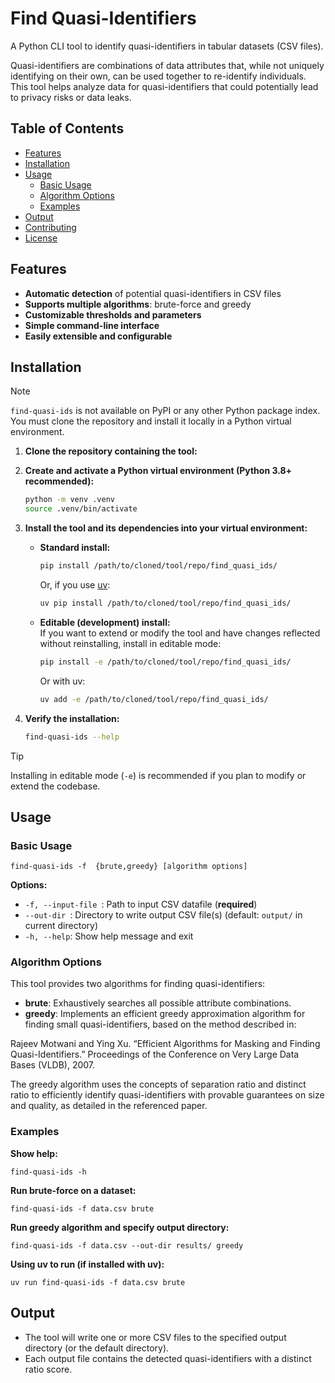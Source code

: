 # Find Quasi-Identifiers

A Python CLI tool to identify quasi-identifiers in tabular datasets (CSV files).

Quasi-identifiers are combinations of data attributes that, while not uniquely identifying on their own, can be used together to re-identify individuals. This tool helps analyze data for quasi-identifiers that could potentially lead to privacy risks or data leaks.

## Table of Contents

- [Features](#features)
- [Installation](#installation)
- [Usage](#usage)
  - [Basic Usage](#basic-usage)
  - [Algorithm Options](#algorithm-options)
  - [Examples](#examples)
- [Output](#output)
- [Contributing](#contributing)
- [License](#license)

## Features

- **Automatic detection** of potential quasi-identifiers in CSV files
- **Supports multiple algorithms**: brute-force and greedy
- **Customizable thresholds and parameters**
- **Simple command-line interface**
- **Easily extensible and configurable**

## Installation

> [!NOTE]
> `find-quasi-ids` is not available on PyPI or any other Python package index. You must clone the repository and install it locally in a Python virtual environment.

1. **Clone the repository containing the tool:**

2. **Create and activate a Python virtual environment (Python 3.8+ recommended):**
    ```bash
    python -m venv .venv
    source .venv/bin/activate
    ```

3. **Install the tool and its dependencies into your virtual environment:**

    - **Standard install:**
        ```bash
        pip install /path/to/cloned/tool/repo/find_quasi_ids/
        ```
        Or, if you use [uv](https://github.com/astral-sh/uv):
        ```bash
        uv pip install /path/to/cloned/tool/repo/find_quasi_ids/
        ```

    - **Editable (development) install:**  
      If you want to extend or modify the tool and have changes reflected without reinstalling, install in editable mode:
        ```bash
        pip install -e /path/to/cloned/tool/repo/find_quasi_ids/
        ```
        Or with uv:
        ```bash
        uv add -e /path/to/cloned/tool/repo/find_quasi_ids/
        ```

4. **Verify the installation:**
    ```bash
    find-quasi-ids --help
    ```

> [!TIP]
> Installing in editable mode (`-e`) is recommended if you plan to modify or extend the codebase.

## Usage

### Basic Usage

```
find-quasi-ids -f  {brute,greedy} [algorithm options]
```

**Options:**
- `-f, --input-file `: Path to input CSV datafile (**required**)
- `--out-dir `: Directory to write output CSV file(s) (default: `output/` in current directory)
- `-h, --help`: Show help message and exit

### Algorithm Options

This tool provides two algorithms for finding quasi-identifiers:

- **brute**: Exhaustively searches all possible attribute combinations.
- **greedy**: Implements an efficient greedy approximation algorithm for finding small quasi-identifiers, based on the method described in:

Rajeev Motwani and Ying Xu. “Efficient Algorithms for Masking and Finding Quasi-Identifiers.” Proceedings of the Conference on Very Large Data Bases (VLDB), 2007.

The greedy algorithm uses the concepts of separation ratio and distinct ratio to efficiently identify quasi-identifiers with provable guarantees on size and quality, as detailed in the referenced paper.

### Examples

**Show help:**
```
find-quasi-ids -h
```

**Run brute-force on a dataset:**
```
find-quasi-ids -f data.csv brute
```

**Run greedy algorithm and specify output directory:**
```
find-quasi-ids -f data.csv --out-dir results/ greedy
```

**Using uv to run (if installed with uv):**
```
uv run find-quasi-ids -f data.csv brute
```

## Output

- The tool will write one or more CSV files to the specified output directory (or the default directory).
- Each output file contains the detected quasi-identifiers with a distinct ratio score.

